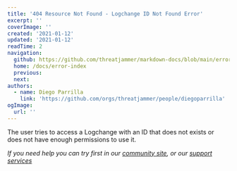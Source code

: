 ```yaml
---
title: '404 Resource Not Found - Logchange ID Not Found Error'
excerpt: ''
coverImage: ''
created: '2021-01-12'
updated: '2021-01-12'
readTime: 2
navigation:
  github: https://github.com/threatjammer/markdown-docs/blob/main/error-logchange-id-not-found.md
  home: /docs/error-index
  previous: 
  next:
authors:
  - name: Diego Parrilla
    link: 'https://github.com/orgs/threatjammer/people/diegoparrilla'
ogImage:
  url: ''
---
```


The user tries to access a Logchange with an ID that does not exists or does not have enough permissions to use it.


*If you need help you can try first in our [community site](/community), or our [support services](/support)*
